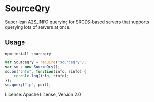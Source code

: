 SourceQry
=========
Super lean A2S_INFO querying for SRCDS-based servers that supports querying lots of servers at once.

Usage
-----
`npm install sourceqry`

```js
var SourceQry = require("sourceqry");
var sq = new SourceQry();
sq.on("info", function(info, rinfo) {
	console.log(info, rinfo);
});
sq.query("ip", port);
```

License: Apache License, Version 2.0
